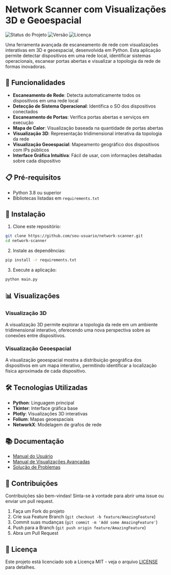 # Network Scanner com Visualizações 3D e Geoespacial

![Status do Projeto](https://img.shields.io/badge/status-ativo-brightgreen)
![Versão](https://img.shields.io/badge/versão-1.0.0-blue)
![Licença](https://img.shields.io/badge/licença-MIT-green)

Uma ferramenta avançada de escaneamento de rede com visualizações interativas em 3D e geoespacial, desenvolvida em Python. Esta aplicação permite detectar dispositivos em uma rede local, identificar sistemas operacionais, escanear portas abertas e visualizar a topologia da rede de formas inovadoras.

## 🚀 Funcionalidades

- **Escaneamento de Rede**: Detecta automaticamente todos os dispositivos em uma rede local
- **Detecção de Sistema Operacional**: Identifica o SO dos dispositivos conectados
- **Escaneamento de Portas**: Verifica portas abertas e serviços em execução
- **Mapa de Calor**: Visualização baseada na quantidade de portas abertas
- **Visualização 3D**: Representação tridimensional interativa da topologia da rede
- **Visualização Geoespacial**: Mapeamento geográfico dos dispositivos com IPs públicos
- **Interface Gráfica Intuitiva**: Fácil de usar, com informações detalhadas sobre cada dispositivo

## 📋 Pré-requisitos

- Python 3.8 ou superior
- Bibliotecas listadas em `requirements.txt`

## 🔧 Instalação

1. Clone este repositório:
```bash
git clone https://github.com/seu-usuario/network-scanner.git
cd network-scanner
```

2. Instale as dependências:
```bash
pip install -r requirements.txt
```

3. Execute a aplicação:
```bash
python main.py
```

## 📊 Visualizações

### Visualização 3D
A visualização 3D permite explorar a topologia da rede em um ambiente tridimensional interativo, oferecendo uma nova perspectiva sobre as conexões entre dispositivos.

### Visualização Geoespacial
A visualização geoespacial mostra a distribuição geográfica dos dispositivos em um mapa interativo, permitindo identificar a localização física aproximada de cada dispositivo.

## 🛠️ Tecnologias Utilizadas

- **Python**: Linguagem principal
- **Tkinter**: Interface gráfica base
- **Plotly**: Visualizações 3D interativas
- **Folium**: Mapas geoespaciais
- **NetworkX**: Modelagem de grafos de rede

## 📚 Documentação

- [Manual do Usuário](docs/user_manual.md)
- [Manual de Visualizações Avançadas](docs/advanced_visualization_manual.md)
- [Solução de Problemas](docs/troubleshooting.md)

## 🤝 Contribuições

Contribuições são bem-vindas! Sinta-se à vontade para abrir uma issue ou enviar um pull request.

1. Faça um Fork do projeto
2. Crie sua Feature Branch (`git checkout -b feature/AmazingFeature`)
3. Commit suas mudanças (`git commit -m 'Add some AmazingFeature'`)
4. Push para a Branch (`git push origin feature/AmazingFeature`)
5. Abra um Pull Request

## 📄 Licença

Este projeto está licenciado sob a Licença MIT - veja o arquivo [LICENSE](LICENSE) para detalhes.
